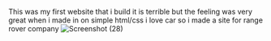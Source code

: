 This was my first website that i build it is terrible but the feeling was very great when i made in on simple html/css i love car so i made a site for range rover company
![Screenshot (28)](https://user-images.githubusercontent.com/49365063/151125352-21b11b84-d194-433f-a383-82089c0088f4.png)
